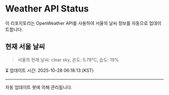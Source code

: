 
# Weather API Status

이 리포지토리는 OpenWeather API를 사용하여 서울의 날씨 정보를 자동으로 업데이트합니다.

## 현재 서울 날씨
> 서울의 현재 날씨: clear sky, 온도: 5.78°C, 습도: 19%

⏳ 업데이트 시간: 2025-10-28 06:18:13 (KST)

---
자동 업데이트 봇에 의해 관리됩니다.
